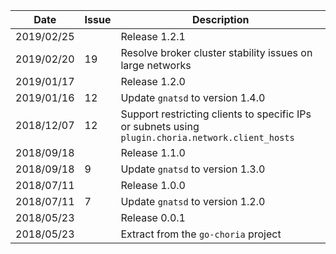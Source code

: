 |Date      |Issue |Description                                                                                              |
|----------|------|---------------------------------------------------------------------------------------------------------|
|2019/02/25|      |Release 1.2.1                                                                                            |
|2019/02/20|19    |Resolve broker cluster stability issues on large networks                                                |
|2019/01/17|      |Release 1.2.0                                                                                            |
|2019/01/16|12    |Update `gnatsd` to version 1.4.0                                                                         |
|2018/12/07|12    |Support restricting clients to specific IPs or subnets using `plugin.choria.network.client_hosts`        |
|2018/09/18|      |Release 1.1.0                                                                                            |
|2018/09/18|9     |Update `gnatsd` to version 1.3.0                                                                         |
|2018/07/11|      |Release 1.0.0                                                                                            |
|2018/07/11|7     |Update `gnatsd` to version 1.2.0                                                                         |
|2018/05/23|      |Release 0.0.1                                                                                            |
|2018/05/23|      |Extract from the `go-choria` project                                                                     |
